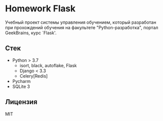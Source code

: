 # Homework Flask

Учебный проект системы управления обучением, который разработан при прохождений обучения на факультете "Python-разработка", портал GeekBrains, курс `Flask'.

## Стек

- Python > 3.7
  - isort, black, autoflake, Flask
  - Django < 3.3
  - Celery[Redis]
- Pycharm
- SQLite 3

## Лицензия

MIT
